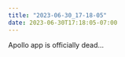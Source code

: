 ```yaml
---
title: "2023-06-30_17-18-05"
date: 2023-06-30T17:18:05-07:00
---
```


Apollo app is officially dead…
